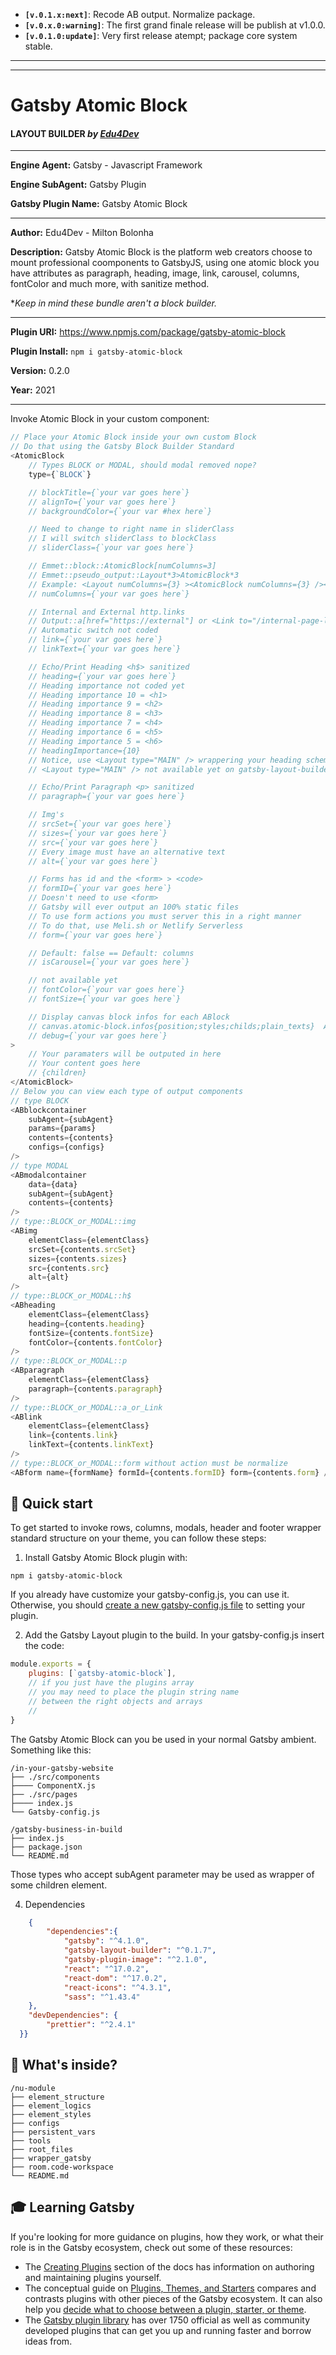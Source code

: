 - **`[v.0.1.x:next]`**: Recode AB output. Normalize package.
- **`[v.0.x.0:warning]`**: The first grand finale release will be publish at v1.0.0.
- **`[v.0.1.0:update]`**: Very first release atempt; package core system stable.

---

---

# Gatsby Atomic Block

#### LAYOUT BUILDER _by [Edu4Dev](https://edu4.dev)_

---

**Engine Agent:** Gatsby - Javascript Framework

**Engine SubAgent:** Gatsby Plugin

**Gatsby Plugin Name:** Gatsby Atomic Block

---

**Author:** Edu4Dev - Milton Bolonha

**Description:** Gatsby Atomic Block is the platform web creators choose to mount professional coomponents to GatsbyJS, using one atomic block you have attributes as paragraph, heading, image, link, carousel, columns, fontColor and much more, with sanitize method.

\*_Keep in mind these bundle aren't a block builder._

---

**Plugin URI:** https://www.npmjs.com/package/gatsby-atomic-block

**Plugin Install:** `npm i gatsby-atomic-block`

**Version:** 0.2.0

**Year:** 2021

---

Invoke Atomic Block in your custom component:

```js
// Place your Atomic Block inside your own custom Block
// Do that using the Gatsby Block Builder Standard
<AtomicBlock
	// Types BLOCK or MODAL, should modal removed nope?
	type={`BLOCK`}

	// blockTitle={`your var goes here`}
	// alignTo={`your var goes here`}
	// backgroundColor={`your var #hex here`}

	// Need to change to right name in sliderClass
	// I will switch sliderClass to blockClass
	// sliderClass={`your var goes here`}

	// Emmet::block::AtomicBlock[numColumns=3]
	// Emmet::pseudo_output::Layout*3>AtomicBlock*3
	// Example: <Layout numColumns={3} ><AtomicBlock numColumns={3} /></Layout>
	// numColumns={`your var goes here`}

	// Internal and External http.links
	// Output::a[href="https://external"] or <Link to="/internal-page-link" />
	// Automatic switch not coded
	// link={`your var goes here`}
	// linkText={`your var goes here`}

	// Echo/Print Heading <h$> sanitized
	// heading={`your var goes here`}
	// Heading importance not coded yet
	// Heading importance 10 = <h1>
	// Heading importance 9 = <h2>
	// Heading importance 8 = <h3>
	// Heading importance 7 = <h4>
	// Heading importance 6 = <h5>
	// Heading importance 5 = <h6>
	// headingImportance={10}
	// Notice, use <Layout type="MAIN" /> wrappering your heading schema
	// <Layout type="MAIN" /> not available yet on gatsby-layout-builder

	// Echo/Print Paragraph <p> sanitized
	// paragraph={`your var goes here`}

	// Img's
	// srcSet={`your var goes here`}
	// sizes={`your var goes here`}
	// src={`your var goes here`}
	// Every image must have an alternative text
	// alt={`your var goes here`}

	// Forms has id and the <form> > <code>
	// formID={`your var goes here`}
	// Doesn't need to use <form>
	// Gatsby will ever output an 100% static files
	// To use form actions you must server this in a right manner
	// To do that, use Meli.sh or Netlify Serverless
	// form={`your var goes here`}

	// Default: false == Default: columns
	// isCarousel={`your var goes here`}

	// not available yet
	// fontColor={`your var goes here`}
	// fontSize={`your var goes here`}

	// Display canvas block infos for each ABlock
	// canvas.atomic-block.infos{position;styles;childs;plain_texts}  ABlock
	// debug={`your var goes here`}
>
	// Your paramaters will be outputed in here
	// Your content goes here
	// {children}
</AtomicBlock>
// Below you can view each type of output components
// type BLOCK
<ABblockcontainer
	subAgent={subAgent}
	params={params}
	contents={contents}
	configs={configs}
/>
// type MODAL
<ABmodalcontainer
	data={data}
	subAgent={subAgent}
	contents={contents}
/>
// type::BLOCK_or_MODAL::img
<ABimg
	elementClass={elementClass}
	srcSet={contents.srcSet}
	sizes={contents.sizes}
	src={contents.src}
	alt={alt}
/>
// type::BLOCK_or_MODAL::h$
<ABheading
	elementClass={elementClass}
	heading={contents.heading}
	fontSize={contents.fontSize}
	fontColor={contents.fontColor}
/>
// type::BLOCK_or_MODAL::p
<ABparagraph
	elementClass={elementClass}
	paragraph={contents.paragraph}
/>
// type::BLOCK_or_MODAL::a_or_Link
<ABlink
	elementClass={elementClass}
	link={contents.link}
	linkText={contents.linkText}
/>
// type::BLOCK_or_MODAL::form without action must be normalize
<ABform name={formName} formId={contents.formID} form={contents.form} />
```

## 🚀 Quick start

To get started to invoke rows, columns, modals, header and footer wrapper
standard structure on your theme, you can follow these steps:

1. Install Gatsby Atomic Block plugin with:

```shell
npm i gatsby-atomic-block
```

If you already have customize your gatsby-config.js, you can use it.
Otherwise, you should [create a new gatsby-config.js file](https://www.gatsbyjs.com/docs/reference/config-files/gatsby-config/) to setting your plugin.

2. Add the Gatsby Layout plugin to the build. In your gatsby-config.js insert the code:

```javascript
module.exports = {
	plugins: [`gatsby-atomic-block`],
	// if you just have the plugins array
	// you may need to place the plugin string name
	// between the right objects and arrays
	//
}
```

The Gatsby Atomic Block can you be used in your normal Gatsby ambient.
Something like this:

```
/in-your-gatsby-website
├── ./src/components
├──── ComponentX.js
├── ./src/pages
├──── index.js
└── Gatsby-config.js

/gatsby-business-in-build
├── index.js
├── package.json
└── README.md

```

Those types who accept subAgent parameter may be used as wrapper of some children element.

4. Dependencies

```json
	{
		"dependencies":{
			"gatsby": "^4.1.0",
			"gatsby-layout-builder": "^0.1.7",
			"gatsby-plugin-image": "^2.1.0",
			"react": "^17.0.2",
			"react-dom": "^17.0.2",
			"react-icons": "^4.3.1",
			"sass": "^1.43.4"
	},
  	"devDependencies": {
    	"prettier": "^2.4.1"
  }}
```

## 🧐 What's inside?

```text
/nu-module
├── element_structure
├── element_logics
├── element_styles
├── configs
├── persistent_vars
├── tools
├── root_files
├── wrapper_gatsby
├── room.code-workspace
└── README.md
```

## 🎓 Learning Gatsby

If you're looking for more guidance on plugins, how they work, or what their role is in the Gatsby ecosystem, check out some of these resources:

- The [Creating Plugins](https://www.gatsbyjs.com/docs/creating-plugins/) section of the docs has information on authoring and maintaining plugins yourself.
- The conceptual guide on [Plugins, Themes, and Starters](https://www.gatsbyjs.com/docs/plugins-themes-and-starters/) compares and contrasts plugins with other pieces of the Gatsby ecosystem. It can also help you [decide what to choose between a plugin, starter, or theme](https://www.gatsbyjs.com/docs/plugins-themes-and-starters/#deciding-which-to-use).
- The [Gatsby plugin library](https://www.gatsbyjs.com/plugins/) has over 1750 official as well as community developed plugins that can get you up and running faster and borrow ideas from.
